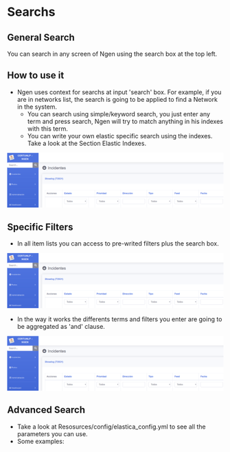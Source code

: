 # Searchs
## General Search

You can search in any screen of Ngen using the search box at the top left.


## How to use it

* Ngen uses context for searchs at input 'search' box. For example, if you are in networks list, the search is going to be applied to find a Network in the system.
  * You can search using simple/keyword search, you just enter any term and press search, Ngen will try to match anything in his indexes with this term.
  * You can write your own elastic specific search using the indexes. Take a look at the Section Elastic Indexes.

![alt text](https://github.com/CERTUNLP/NgenBundle/raw/master/Resources/doc/imagenes/ngenfilters.png) 
  
 ## Specific Filters
 
 * In all item lists you can access to pre-writed filters plus the search box.

![alt text](https://github.com/CERTUNLP/NgenBundle/raw/master/Resources/doc/imagenes/ngenfilters.png)


* In the way it works the differents terms and filters you enter are going to be aggregated as 'and' clause.  
 
![alt text](https://github.com/CERTUNLP/NgenBundle/raw/master/Resources/doc/imagenes/ngenfilters.png)

 ## Advanced Search
 
 * Take a look at Resosurces/config/elastica_config.yml to see all the parameters you can use.
 * Some examples:
 
